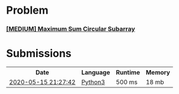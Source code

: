 <h1>Problem</h1>
<h3><a href="https://leetcode.com/problems/maximum-sum-circular-subarray/description/">[MEDIUM] Maximum Sum Circular Subarray</a></h3>

<h1>Submissions</h1>
<table>
<tr>
<th>Date</th> <th>Language</th> <th>Runtime</th> <th>Memory</th>
</tr>
<tr>
<td> <a href="https://leetcode.com/submissions/detail/339838091/"> 2020-05-15 21:27:42 </a> </td>
<td> <a href="./0954.%20Maximum%20Sum%20Circular%20Subarray.py"> Python3 </a> </td>
<td> 500 ms </td>
<td> 18 mb </td>
</tr>
</table>